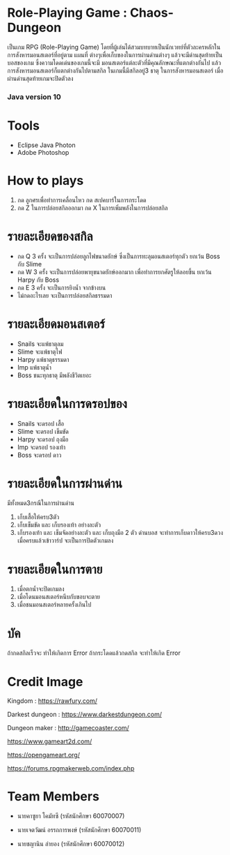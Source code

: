 # Role-Playing Game : Chaos-Dungeon
เป็นเกม RPG (Role-Playing Game) โดยที่ผู้เล่นได้สวมบทบาทเป็นนักเวทย์ที่ตัวละครหลักในการสังหารมอนสเตอร์ที่อยู่ตาม แผนที่ ต่างๆเพื่อเก็บของในการผ่านด่านต่างๆ แล้วจะมีด่านสุดท้ายเป็นบอสของเกม ซึ่งความโดดเด่นของเกมนี้จะมี มอนสเตอร์แต่ละตัวที่มีคุณลักษณะที่แตกต่างกันไป แล้วการสังหารมอนสเตอร์ก็แตกต่างกันไปตามสกิล ในเกมนี้มีสกิลอยู่3 ธาตุ ในการสังหารมอนสเตอร์ เมื่อผ่านด่านสุดท้ายเกมจะปิดตัวลง 

### Java version 10

# Tools

* Eclipse Java Photon
* Adobe Photoshop

# How to plays

1. กด ลูกศรเพื่อทำการเคลื่อนไหว กด สเปคบาร์ในการกระโดด
2. กด Z ในการปล่อยสกิลออกมา กด X ในการเพิ่มพลังในการปล่อยสกิล

# รายละเอียดของสกิล 

* กด Q 3 ครั้ง จะเป็นการปล่อยลูกไฟขนาดยักษ์ ซึ่งเป็นการทะลุมอนสเตอร์ทุกตัว ยกเว้น Boss กับ Slime
* กด W 3 ครั้ง จะเป็นการปล่อยพายุขนาดยักษ์ออกมาก เพื่อทำการยกศัตรูให้ลอยขึ้น ยกเว้น Harpy กับ Boss
* กด E 3 ครั้ง จะเป็นการยิงน้ำ จากข้างบน 
* ไม่กดอะไรเลย จะเป็นการปล่อยสกิลธรรมดา

# รายละเอียดมอนสเตอร์

* Snails จะแพ้ธาตุลม 
* Slime จะแพ้ธาตุไฟ
* Harpy แพ้ธาตุธรรมดา
* Imp แพ้ธาตุน้ำ
* Boss ชนะทุกธาตุ มีพลังชีวิตเยอะ

# รายละเอียดในการดรอปของ

* Snails จะดรอป เสื้อ
* Slime จะดรอป เข็มขัด
* Harpy จะดรอป ถุงมือ
* Imp จะดรอป รองเท้า
* Boss จะดรอป ดาว

# รายละเอียดในการผ่านด่าน

มีทั้งหมด3กรณีในการผ่านด่าน
1.	เก็บเสื้อให้ครบ3ตัว
2.	เก็บเข็มขัด และ เก็บรองเท้า อย่างละตัว
3.	เก็บรองเท้า และ เข็มจัดอย่างละตัว และ เก็บถุงมือ 2 ตัว
ด่านบอส จะทำการเก็บดาวให้ครบ3ดวง เมื่อครบแล้วเข้าวาร์ป จะเป็นการปิดตัวเกมลง

# รายละเอียดในการตาย 

1.	เมื่อตกน้ำจะปิดเกมลง
2.	เมื่อโดนมอนสเตอร์หนีบกับขอบจะตาย
3.	เมื่อชนมอนสเตอร์หลายครั้งเกินไป

# บัค

ถ้ากดสกิลเร็วจะ ทำให้เกิดการ Error
ถ้ากระโดดแล้วกดสกิล จะทำให้เกิด Error

# Credit Image

Kingdom : https://rawfury.com/

Darkest dungeon : https://www.darkestdungeon.com/ 

Dungeon maker : http://gamecoaster.com/

https://www.gameart2d.com/

https://opengameart.org/

https://forums.rpgmakerweb.com/index.php

# Team Members

* นายคาซูยา โคมัทซึ (รหัสนักศึกษา 60070007)

* นายเจตวัฒน์ อรรถการพงษ์ (รหัสนักศึกษา 60070011)

* นายชญานิน ลำยอง (รหัสนักศึกษา 60070012)

